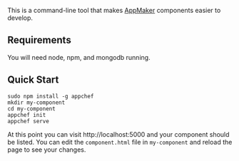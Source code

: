 This is a command-line tool that makes [AppMaker][] components easier
to develop.

## Requirements

You will need node, npm, and mongodb running.

## Quick Start

```
sudo npm install -g appchef
mkdir my-component
cd my-component
appchef init
appchef serve
```

At this point you can visit http://localhost:5000 and your 
component should be listed. You can edit the `component.html` file in
`my-component` and reload the page to see your changes.

  [AppMaker]: https://appmaker.mozillalabs.com/
